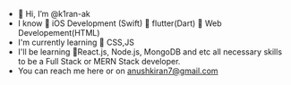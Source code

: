 - 👋 Hi, I’m @k1ran-ak
- I know 
🌟 iOS Development (Swift)
🌟 flutter(Dart)
🌟 Web Developement(HTML)
- I'm currently learning 
🌟 CSS,JS
- I'll be learning 
🌟React.js, Node.js, MongoDB and etc all necessary skills to be a Full Stack or MERN Stack developer.
- You can reach me here or on anushkiran7@gmail.com 
<!---
k1ran-ak/k1ran-ak is a ✨ special ✨ repository because its `README.md` (this file) appears on your GitHub profile.
You can click the Preview link to take a look at your changes.
--->
